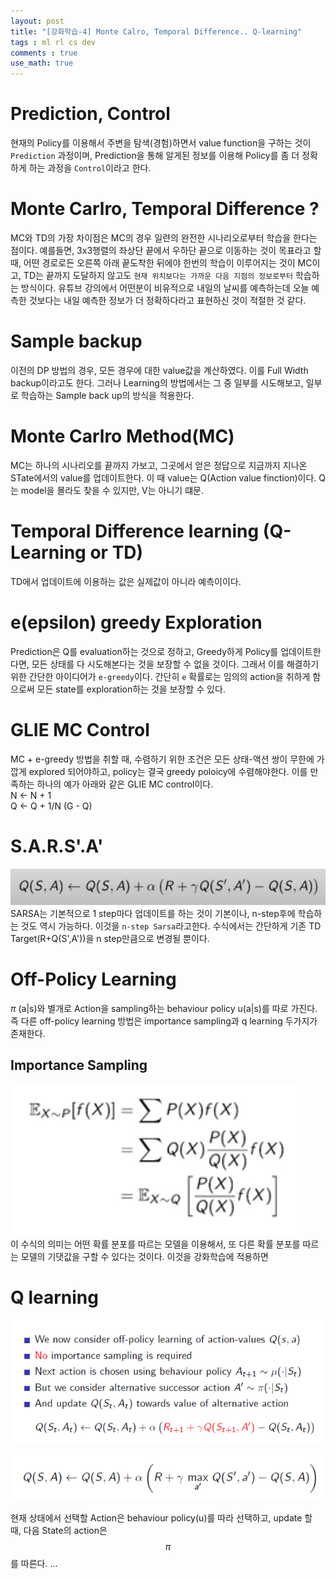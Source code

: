 ```yaml
---
layout: post
title: "[강화학습-4] Monte Calro, Temporal Difference.. Q-learning"
tags : ml rl cs dev
comments : true
use_math: true
---
```



# Prediction, Control
 현재의 Policy를 이용해서 주변을 탐색(경험)하면서 value function을 구하는 것이 `Prediction` 과정이며,
 Prediction을 통해 알게된 정보를 이용해 Policy를 좀 더 정확하게 하는 과정을 `Control`이라고 한다.  


# Monte Carlro, Temporal Difference ?

MC와 TD의 가장 차이점은 MC의 경우 일련의 완전한 시나리오로부터 학습을 한다는 점이다. 예를들면, 3x3행렬의 좌상단 끝에서 우하단 끝으로 이동하는 것이 목표라고 할 때, 어떤 경로로든 오른쪽 아래 끝도착한 뒤에야 한번의 학습이 이루어지는 것이 MC이고, TD는 끝까지 도달하지 않고도 `현재 위치보다는 가까운 다음 지점의 정보로부터` 학습하는 방식이다. 유튜브 강의에서 어떤분이 비유적으로 내일의 날씨를 예측하는데 오늘 예측한 것보다는 내일 예측한 정보가 더 정확하다라고 표현하신 것이 적절한 것 같다.  


# Sample backup
 이전의 DP 방법의 경우, 모든 경우에 대한 value값을 계산하였다. 이를 Full Width backup이라고도 한다. 그러나 Learning의 방법에서는 그 중 일부를 시도해보고, 일부로 학습하는 Sample back up의 방식을 적용한다.


# Monte Carlro Method(MC) 
 MC는 하나의 시나리오를 끝까지 가보고, 그곳에서 얻은 정답으로 지금까지 지나온 STate에서의 value를 업데이트한다. 이 때 value는 Q(Action value finction)이다. Q는 model을 몰라도 찾을 수 있지만, V는 아니기 떄문.    


# Temporal Difference learning  (Q-Learning or TD)  
 TD에서 업데이트에 이용하는 값은 실제값이 아니라 예측이이다.  


# e(epsilon) greedy Exploration
  Prediction은 Q를 evaluation하는 것으로 정하고, Greedy하게 Policy를 업데이트한다면, 모든 상태를 다 시도해본다는 것을 보장할 수 없을 것이다. 그래서 이를 해결하기 위한 간단한 아이디어가 `e-greedy`이다. 간단히 `e` 확률로는 임의의 action을 취하게 함으로써 모든 state를 exploration하는 것을 보장할 수 있다. 

# GLIE MC Control
 MC + e-greedy 방법을 취할 때, 수렴하기 위한 조건은 모든 상태-액션 쌍이 무한에 가깝게 explored 되어야하고, policy는 결국 greedy poloicy에 수렴해야한다.  이를 만족하는 하나의 예가 아래와 같은 GLIE MC control이다.  
 N <- N + 1   
 Q <- Q + 1/N (G - Q)  




# S.A.R.S'.A'  
![SARSA](https://github.com/leeseho/leeseho.github.io/blob/master/_posts/images/2020-04-20-11-01-39.png?raw=true)   
SARSA는 기본적으로 1 step마다 업데이트를 하는 것이 기본이나, n-step후에 학습하는 것도 역시 가능하다. 이것을 `n-step Sarsa`라고한다. 수식에서는 간단하게 기존 TD Target(R+Q(S',A'))을 n step만큼으로 변경될 뿐이다.  
 

# Off-Policy Learning  
$\pi$ (a|s)와 별개로 Action을 sampling하는 behaviour policy u(a|s)를 따로 가진다.  
즉 다른 
off-policy learning 방법은 importance sampling과 q learning 두가지가 존재한다.


## Importance Sampling
![importance sampling](https://github.com/leeseho/leeseho.github.io/blob/master/_posts/images/2020-04-21-11-11-03.png?raw=true)  
이 수식의 의미는 어떤 확률 분포를 따르는 모델을 이용해서, 또 다른 확률 분포를 따르는 모델의 기댓값을 구할 수 있다는 것이다. 이것을 강화학습에 적용하면 


# Q learning
  ![Q_1](https://github.com/leeseho/leeseho.github.io/blob/master/_posts/images/2020-04-21-11-41-33.png?raw=true)  

  ![Q_2](https://github.com/leeseho/leeseho.github.io/blob/master/_posts/images/2020-04-21-11-46-56.png?raw=true)

  현재 상태에서 선택할 Action은 behaviour policy(u)를 따라 선택하고, update 할 때, 다음 State의 action은 $$\pi$$를 따른다.
  ... 

